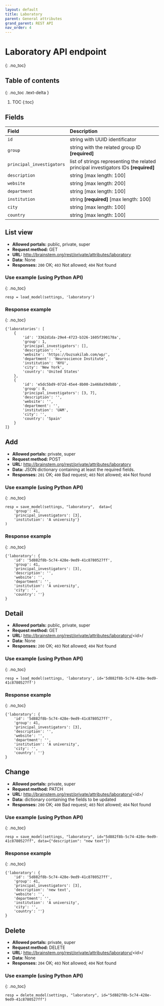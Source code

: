 ```yaml
---
layout: default
title: Laboratory
parent: General attributes
grand_parent: REST API
nav_order: 4
---
```


# Laboratory API endpoint
{: .no_toc}

## Table of contents
{: .no_toc .text-delta }

1. TOC
{:toc}

## Fields

| Field        | Description  |
|:-------------|:-------------|
| `id` | string with UUID identificator |
| `group` | string with the related group ID **[required]** |
| `principal_investigators` | list of strings representing the related principal investigators IDs **[required]** |
| `description` | string [max length: 100] |
| `website` | string [max length: 200] |
| `department` | string [max length: 100] |
| `institution` | string **[required]** [max length: 100] |
| `city` | string [max length: 100] |
| `country` | string [max length: 100] |


## List view
- **Allowed portals:** public, private, super
- **Request method:** GET
- **URL:** http://brainstem.org/rest/private/attributes/laboratory
- **Data:** None
- **Responses:** `200` OK; `403` Not allowed; `404` Not found

### Use example (using Python API)
{: .no_toc}

```
resp = load_model(settings, 'laboratory')
```

### Response example
{: .no_toc}

```
{'laboratories': [
    {
        'id': '3362d1da-29e4-4723-b326-1605f390178a',
        'group': 1,
        'principal_investigators': [],
        'description': '',
        'website': 'https://buzsakilab.com/wp/',
        'department': 'Neuroscience Institute',
        'institution': 'NYU',
        'city': 'New York',
        'country': 'United States'
    },
    {
        'id': 'e5dc5bd9-072d-45e4-8b00-2a468a59db8b',
        'group': 8,
        'principal_investigators': [3, 7],
        'description': '',
        'website': '',
        'department': '',
        'institution': 'UAM',
        'city': '',
        'country': 'Spain'
    }
]}
```


## Add
- **Allowed portals:** private, super
- **Request method:** POST
- **URL:** http://brainstem.org/rest/private/attributes/laboratory
- **Data:** JSON dictionary containing at least the required fields.
- **Responses:** `201` OK; `400` Bad request; `403` Not allowed; `404` Not found


### Use example (using Python API)
{: .no_toc}

```
resp = save_model(settings, "laboratory",  data={
    'group': 41,
    'principal_investigators': [3],
    'institution': 'A university'}
)
```

### Response example
{: .no_toc}

```
{'laboratory': {
    'id': '5d882f8b-5c74-428e-9ed9-41c8780527ff',
    'group': 41,
    'principal_investigators': [3],
    'description': '',
    'website': '',
    'department': '',
    'institution': 'A university',
    'city': '',
    'country': ''}
}
```



## Detail
- **Allowed portals:** public, private, super
- **Request method:** GET
- **URL:** http://brainstem.org/rest/private/attributes/laboratory/<id\>/
- **Data:** None
- **Responses:** `200` OK; `403` Not allowed; `404` Not found

### Use example (using Python API)
{: .no_toc}

```
resp = load_model(settings, 'laboratory', id='5d882f8b-5c74-428e-9ed9-41c8780527ff')
```

### Response example
{: .no_toc}

```
{'laboratory': {
    'id': '5d882f8b-5c74-428e-9ed9-41c8780527ff',
    'group': 41,
    'principal_investigators': [3],
    'description': '',
    'website': '',
    'department': '',
    'institution': 'A university',
    'city': '',
    'country': ''}
}
```


## Change
- **Allowed portals:** private, super
- **Request method:** PATCH
- **URL:** http://brainstem.org/rest/private/attributes/laboratory/<id\>/
- **Data:** dictionary containing the fields to be updated
- **Responses:** `200` OK; `400` Bad request; `403` Not allowed; `404` Not found


### Use example (using Python API)
{: .no_toc}

```
resp = save_model(settings, "laboratory", id="5d882f8b-5c74-428e-9ed9-41c8780527ff", data={"description": "new text"})
```

### Response example
{: .no_toc}

```
{'laboratory': {
    'id': '5d882f8b-5c74-428e-9ed9-41c8780527ff',
    'group': 41,
    'principal_investigators': [3],
    'description': 'new text',
    'website': '',
    'department': '',
    'institution': 'A university',
    'city': '',
    'country': ''}
}
```


## Delete
- **Allowed portals:** private, super
- **Request method:** DELETE
- **URL:** http://brainstem.org/rest/private/attributes/laboratory/<id\>/
- **Data:** None
- **Responses:** `204` OK; `403` Not allowed; `404` Not found


### Use example (using Python API)
{: .no_toc}

```
resp = delete_model(settings, "laboratory", id="5d882f8b-5c74-428e-9ed9-41c8780527ff")
``` 

